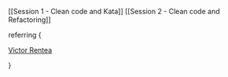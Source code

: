 

[[Session 1 - Clean code and Kata]]
[[Session 2 - Clean code and Refactoring]]



referring {

[Victor Rentea](https://incubytein.sharepoint.com/:f:/s/incubyte.in/EoSYQpQuXUZLlCfvuiRQf04BHOPeVr0ioBMlQrVjjF2OzA?e=EBonK6)

}